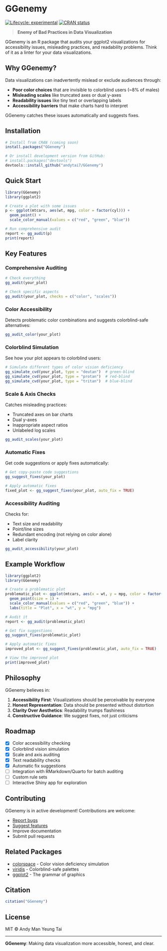 
# GGenemy

<!-- badges: start -->

[![Lifecycle:
experimental](https://img.shields.io/badge/lifecycle-experimental-orange.svg)](https://lifecycle.r-lib.org/articles/stages.html#experimental)
[![CRAN
status](https://www.r-pkg.org/badges/version/GGenemy)](https://CRAN.R-project.org/package=GGenemy)
<!-- badges: end -->

> **Enemy of Bad Practices in Data Visualization**

GGenemy is an R package that audits your ggplot2 visualizations for
accessibility issues, misleading practices, and readability problems.
Think of it as a linter for your data visualizations.

## Why GGenemy?

Data visualizations can inadvertently mislead or exclude audiences
through:

- **Poor color choices** that are invisible to colorblind users (~8% of
  males)
- **Misleading scales** like truncated axes or dual y-axes
- **Readability issues** like tiny text or overlapping labels
- **Accessibility barriers** that make charts hard to interpret

GGenemy catches these issues automatically and suggests fixes.

## Installation

``` r
# Install from CRAN (coming soon)
install.packages("GGenemy")

# Or install development version from GitHub:
# install.packages("devtools")
devtools::install_github("andytai7/GGenemy")
```

## Quick Start

``` r
library(GGenemy)
library(ggplot2)

# Create a plot with some issues
p <- ggplot(mtcars, aes(wt, mpg, color = factor(cyl))) +
  geom_point() +
  scale_color_manual(values = c("red", "green", "blue"))

# Run comprehensive audit
report <- gg_audit(p)
print(report)
```

## Key Features

### Comprehensive Auditing

``` r
# Check everything
gg_audit(your_plot)

# Check specific aspects
gg_audit(your_plot, checks = c("color", "scales"))
```

### Color Accessibility

Detects problematic color combinations and suggests colorblind-safe
alternatives:

``` r
gg_audit_color(your_plot)
```

### Colorblind Simulation

See how your plot appears to colorblind users:

``` r
# Simulate different types of color vision deficiency
gg_simulate_cvd(your_plot, type = "deutan")  # green-blind
gg_simulate_cvd(your_plot, type = "protan")  # red-blind
gg_simulate_cvd(your_plot, type = "tritan")  # blue-blind
```

### Scale & Axis Checks

Catches misleading practices:

- Truncated axes on bar charts
- Dual y-axes
- Inappropriate aspect ratios
- Unlabeled log scales

``` r
gg_audit_scales(your_plot)
```

### Automatic Fixes

Get code suggestions or apply fixes automatically:

``` r
# Get copy-paste code suggestions
gg_suggest_fixes(your_plot)

# Apply automatic fixes
fixed_plot <- gg_suggest_fixes(your_plot, auto_fix = TRUE)
```

### Accessibility Auditing

Checks for:

- Text size and readability
- Point/line sizes
- Redundant encoding (not relying on color alone)
- Label clarity

``` r
gg_audit_accessibility(your_plot)
```

## Example Workflow

``` r
library(ggplot2)
library(GGenemy)

# Create a problematic plot
problematic_plot <- ggplot(mtcars, aes(x = wt, y = mpg, color = factor(cyl))) +
  geom_point(size = 1) +
  scale_color_manual(values = c("red", "green", "blue")) +
  labs(title = "Plot", x = "wt", y = "mpg")

# Audit it
report <- gg_audit(problematic_plot)

# Get fix suggestions
gg_suggest_fixes(problematic_plot)

# Apply automatic fixes
improved_plot <- gg_suggest_fixes(problematic_plot, auto_fix = TRUE)

# View the improved plot
print(improved_plot)
```

## Philosophy

GGenemy believes in:

1.  **Accessibility First**: Visualizations should be perceivable by
    everyone
2.  **Honest Representation**: Data should be presented without
    distortion
3.  **Clarity Over Aesthetics**: Readability trumps flashiness
4.  **Constructive Guidance**: We suggest fixes, not just criticisms

## Roadmap

- [x] Color accessibility checking
- [x] Colorblind vision simulation
- [x] Scale and axis auditing
- [x] Text readability checks
- [x] Automatic fix suggestions
- [ ] Integration with RMarkdown/Quarto for batch auditing
- [ ] Custom rule sets
- [ ] Interactive Shiny app for exploration

## Contributing

GGenemy is in active development! Contributions are welcome:

- [Report bugs](https://github.com/andytai7/GGenemy/issues)
- [Suggest features](https://github.com/andytai7/GGenemy/issues)
- Improve documentation
- Submit pull requests

## Related Packages

- [colorspace](https://colorspace.r-forge.r-project.org/) - Color vision
  deficiency simulation
- [viridis](https://sjmgarnier.github.io/viridis/) - Colorblind-safe
  palettes
- [ggplot2](https://ggplot2.tidyverse.org/) - The grammar of graphics

## Citation

``` r
citation("GGenemy")
```

## License

MIT © Andy Man Yeung Tai

------------------------------------------------------------------------

**GGenemy**: Making data visualization more accessible, honest, and
clear.
